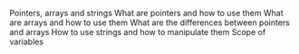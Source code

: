 Pointers, arrays and strings
What are pointers and how to use them
What are arrays and how to use them
What are the differences between pointers and arrays
How to use strings and how to manipulate them
Scope of variables
